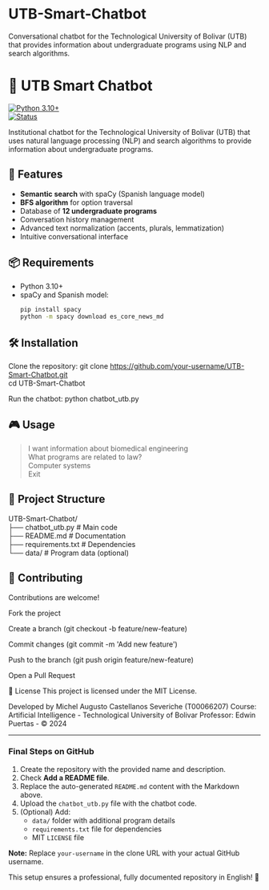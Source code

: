 # UTB-Smart-Chatbot
Conversational chatbot for the Technological University of Bolivar (UTB) that provides information about undergraduate programs using NLP and search algorithms.

# 🤖 UTB Smart Chatbot  

[![Python 3.10+](https://img.shields.io/badge/Python-3.10%2B-blue.svg)](https://www.python.org/)  
[![Status](https://img.shields.io/badge/Status-Active-brightgreen.svg)](https://github.com/your-username/UTB-Smart-Chatbot)  

Institutional chatbot for the Technological University of Bolivar (UTB) that uses natural language processing (NLP) and search algorithms to provide information about undergraduate programs.  

## 🚀 Features  

- **Semantic search** with spaCy (Spanish language model)  
- **BFS algorithm** for option traversal  
- Database of **12 undergraduate programs**  
- Conversation history management  
- Advanced text normalization (accents, plurals, lemmatization)  
- Intuitive conversational interface  

## 📦 Requirements  

- Python 3.10+  
- spaCy and Spanish model:  
  ```bash  
  pip install spacy  
  python -m spacy download es_core_news_md  


## 🛠️ Installation

Clone the repository:
git clone https://github.com/your-username/UTB-Smart-Chatbot.git  
cd UTB-Smart-Chatbot  

Run the chatbot:
python chatbot_utb.py  

## 🎮 Usage

> I want information about biomedical engineering  
> What programs are related to law?  
> Computer systems  
> Exit  

## 🧠 Project Structure

UTB-Smart-Chatbot/  
├── chatbot_utb.py      # Main code  
├── README.md           # Documentation  
├── requirements.txt    # Dependencies  
└── data/               # Program data (optional)  

## 🤝 Contributing
Contributions are welcome!

Fork the project

Create a branch (git checkout -b feature/new-feature)

Commit changes (git commit -m 'Add new feature')

Push to the branch (git push origin feature/new-feature)

Open a Pull Request

📄 License
This project is licensed under the MIT License.

Developed by Michel Augusto Castellanos Severiche (T00066207)
Course: Artificial Intelligence - Technological University of Bolivar
Professor: Edwin Puertas - © 2024


---

### **Final Steps on GitHub**  
1. Create the repository with the provided name and description.  
2. Check **Add a README file**.  
3. Replace the auto-generated `README.md` content with the Markdown above.  
4. Upload the `chatbot_utb.py` file with the chatbot code.  
5. (Optional) Add:  
   - `data/` folder with additional program details  
   - `requirements.txt` file for dependencies  
   - MIT `LICENSE` file  

**Note:** Replace `your-username` in the clone URL with your actual GitHub username.  

This setup ensures a professional, fully documented repository in English! 🌟


